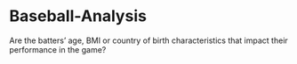 # Baseball-Analysis
Are the batters’ age, BMI or country of birth characteristics that impact their performance in the game?
